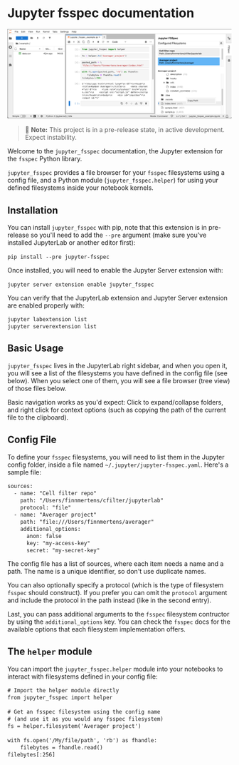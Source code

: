 # Jupyter fsspec documentation

![Jupyter FSSpec inside JupyterLab](_static/extension_example_1.png "Jupyter FSSpec inside JupyterLab")

> 📘 **Note:** This project is in a pre-release state, in active development. Expect instability.

Welcome to the `jupyter_fsspec` documentation, the Jupyter extension for the `fsspec` Python library.

`jupyter_fsspec` provides a file browser for your `fsspec` filesystems using a config file, and a Python module (`jupyter_fsspec.helper`) for using your defined filesystems inside your notebook kernels.

## Installation

You can install `jupyter_fsspec` with pip, note that this extension is in pre-release so you'll need to add the `--pre` argument (make sure you've installed JupyterLab or another editor first):

`pip install --pre jupyter-fsspec`

Once installed, you will need to enable the Jupyter Server extension with:

`jupyter server extension enable jupyter_fsspec`

You can verify that the JupyterLab extension and Jupyter Server extension are enabled properly with:

```
jupyter labextension list
jupyter serverextension list
```

## Basic Usage

`jupyter_fsspec` lives in the JupyterLab right sidebar, and when you open it, you will
see a list of the filesystems you have defined in the config file (see below). When
you select one of them, you will see a file browser (tree view) of those files below.

Basic navigation works as you'd expect: Click to expand/collapse folders, and right click for
context options (such as copying the path of the current file to the clipboard).

## Config File

To define your `fsspec` filesystems, you will need to list them in the Jupyter config folder,
inside a file named `~/.jupyter/jupyter-fsspec.yaml`. Here's a sample file:

```
sources:
  - name: "Cell filter repo"
    path: "/Users/finnmertens/cfilter/jupyterlab"
    protocol: "file"
  - name: "Averager project"
    path: "file:///Users/finnmertens/averager"
    additional_options:
      anon: false
      key: "my-access-key"
      secret: "my-secret-key"
```

The config file has a list of sources, where each item needs a name and a path. The name
is a unique identifier, so don't use duplicate names.

You can also optionally specify a protocol (which is the type of filesystem `fsspec` should
construct). If you prefer you can omit the `protocol` argument and include the protocol in the
path instead (like in the second entry).

Last, you can pass additional arguments to the `fsspec` filesystem contructor by using the
`additional_options` key. You can check the `fsspec` docs for the available options that
each filesystem implementation offers.

## The `helper` module

You can import the `jupyter_fsspec.helper` module into your notebooks to interact with
filesystems defined in your config file:

```
# Import the helper module directly
from jupyter_fsspec import helper

# Get an fsspec filesystem using the config name
# (and use it as you would any fsspec filesystem)
fs = helper.filesystem('Averager project')

with fs.open('/My/file/path', 'rb') as fhandle:
    filebytes = fhandle.read()
filebytes[:256]
```

<!-- 
TODO populate this
```{toctree}
examples/content_child1.md
examples/content_child2.md
``` -->

